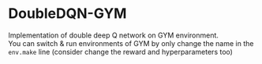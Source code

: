 # DoubleDQN-GYM
Implementation of double deep Q network on GYM environment.  
You can switch & run environments of GYM by only change the name in the `env.make` line (consider change the reward and hyperparameters too) 
